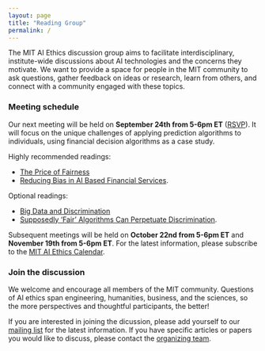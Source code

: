 ```yaml
---
layout: page
title: "Reading Group"
permalink: /
---
```


The MIT AI Ethics discussion group aims to facilitate interdisciplinary, institute-wide discussions about AI technologies and the concerns they motivate. We want to provide a space for people in the MIT community to ask questions, gather feedback on ideas or research, learn from others, and connect with a community engaged with these topics. 

### Meeting schedule

Our next meeting will be held on <b>September 24th from 5-6pm ET</b> ([RSVP](https://www.eventbrite.com/e/mit-ai-ethics-reading-group-financial-decision-algorithms-discussion-tickets-120857495021)). It will focus on the unique challenges of applying prediction algorithms to individuals, using financial decision algorithms as a case study. 

Highly recommended readings: 
* [The Price of Fairness](https://www.mit.edu/~dbertsim/papers/Fairness/The%20Price%20of%20Fairness.pdf)
* [Reducing Bias in AI Based Financial Services](https://www.brookings.edu/research/reducing-bias-in-ai-based-financial-services/).

Optional readings:
* [Big Data and Discrimination](https://lawreview.uchicago.edu/publication/big-data-and-discrimination)
* [Supposedly ‘Fair’ Algorithms Can Perpetuate Discrimination](https://www.wired.com/story/ideas-joi-ito-insurance-algorithms/).

Subsequent meetings will be held on <b>October 22nd from 5-6pm ET</b> and <b>November 19th from 5-6pm ET</b>. For the latest information, please subscribe to the [MIT AI Ethics Calendar](https://calendar.google.com/calendar/u/0/embed?src=uqgrqa3k3rnkpl33rj37bqu5o4@group.calendar.google.com&ctz=America/New_York).

### Join the discussion

We welcome and encourage all members of the MIT community. Questions of AI ethics span engineering, humanities, business, and the sciences, so the more perspectives and thoughtful participants, the better! 

If you are interested in joining the dicussion, please add yourself to our [mailing list](https://groups.mit.edu/webmoira/list/ai-ethics) for the latest information. If you have specific articles or papers you would like to discuss, please contact the [organizing team](https://mitaiethics.github.io/organizers). 

